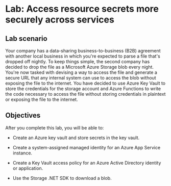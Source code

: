 # Lab: Access resource secrets more securely across services

## Lab scenario

Your company has a data-sharing business-to-business (B2B) agreement with another local business in which you're expected to parse a file that's dropped off nightly. To keep things simple, the second company has decided to drop the file as a Microsoft Azure Storage blob every night. You're now tasked with devising a way to access the file and generate a secure URL that any internal system can use to access the blob without exposing the file to the internet. You have decided to use Azure Key Vault to store the credentials for the storage account and Azure Functions to write the code necessary to access the file without storing credentials in plaintext or exposing the file to the internet.

## Objectives

After you complete this lab, you will be able to:

-   Create an Azure key vault and store secrets in the key vault.

-   Create a system-assigned managed identity for an Azure App Service instance.

-   Create a Key Vault access policy for an Azure Active Directory identity or application.

-   Use the Storage .NET SDK to download a blob.


